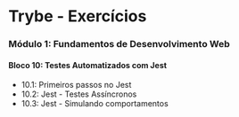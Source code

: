 # Trybe - Exercícios

### Módulo 1: Fundamentos de Desenvolvimento Web
#### Bloco 10: Testes Automatizados com Jest
 - 10.1: Primeiros passos no Jest
 - 10.2: Jest - Testes Assíncronos
 - 10.3: Jest - Simulando comportamentos


